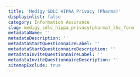 ```yaml
--- 
 title: 'Medigy SDLC HIPAA Privacy (Pharma)' 
 displayinlist: false 
 category: Information Assurance
 slug: medigy_sdlc_hippa_privacy(pharma)_lhc_form
 metadataName: ''
 metadataDescription: ''
 metadataStartQuestionnaireLabel: ''
 metadataStartQuestionnaireDescription: ''
 metadataInviteQuestionnaireLabel: ''
 metadataInviteQuestionnaireDescription: ''
 sitemapExclude: true
---
```

